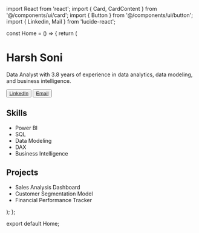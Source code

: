 import React from 'react';
import { Card, CardContent } from '@/components/ui/card';
import { Button } from '@/components/ui/button';
import { Linkedin, Mail } from 'lucide-react';

const Home = () => {
  return (
    <div className="min-h-screen bg-gray-100 p-6">
      <div className="max-w-3xl mx-auto">
        <Card className="p-6 bg-white rounded-2xl shadow-lg">
          <h1 className="text-4xl font-bold mb-4">Harsh Soni</h1>
          <p className="text-lg mb-4">Data Analyst with 3.8 years of experience in data analytics, data modeling, and business intelligence.</p>
          <div className="flex gap-4 mb-4">
            <Button variant="outline" className="flex items-center gap-2">
              <Linkedin />
              <a href="https://www.linkedin.com/in/harshsoni1735/" target="_blank">LinkedIn</a>
            </Button>
            <Button variant="outline" className="flex items-center gap-2">
              <Mail />
              <a href="mailto:harshsoni1735@example.com">Email</a>
            </Button>
          </div>
          <h2 className="text-2xl font-semibold mb-2">Skills</h2>
          <ul className="list-disc pl-6 mb-4">
            <li>Power BI</li>
            <li>SQL</li>
            <li>Data Modeling</li>
            <li>DAX</li>
            <li>Business Intelligence</li>
          </ul>
          <h2 className="text-2xl font-semibold mb-2">Projects</h2>
          <ul className="list-disc pl-6">
            <li>Sales Analysis Dashboard</li>
            <li>Customer Segmentation Model</li>
            <li>Financial Performance Tracker</li>
          </ul>
        </Card>
      </div>
    </div>
  );
};

export default Home;

